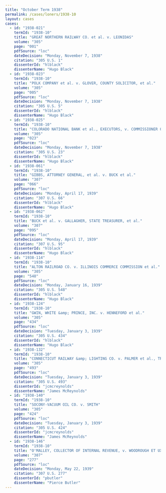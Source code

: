 ```yaml
---
title: "October Term 1938"
permalink: /cases/loners/1938-10
layout: cases
cases:
  - id: "1938-021"
    termId: "1938-10"
    title: "GREAT NORTHERN RAILWAY CO. et al. v. LEONIDAS"
    volume: "305"
    page: "001"
    pdfSource: "loc"
    dateDecision: "Monday, November 7, 1938"
    citation: "305 U.S. 1"
    dissenterId: "hlblack"
    dissenterName: "Hugo Black"
  - id: "1938-023"
    termId: "1938-10"
    title: "POLK COMPANY et al. v. GLOVER, COUNTY SOLICITOR, et al."
    volume: "305"
    page: "005"
    pdfSource: "loc"
    dateDecision: "Monday, November 7, 1938"
    citation: "305 U.S. 5"
    dissenterId: "hlblack"
    dissenterName: "Hugo Black"
  - id: "1938-025"
    termId: "1938-10"
    title: "COLORADO NATIONAL BANK et al., EXECUTORS, v. COMMISSIONER OF INTERNAL REVENUE"
    volume: "305"
    page: "023"
    pdfSource: "loc"
    dateDecision: "Monday, November 7, 1938"
    citation: "305 U.S. 23"
    dissenterId: "hlblack"
    dissenterName: "Hugo Black"
  - id: "1938-061"
    termId: "1938-10"
    title: "GIBBS, ATTORNEY GENERAL, et al. v. BUCK et al."
    volume: "307"
    page: "066"
    pdfSource: "loc"
    dateDecision: "Monday, April 17, 1939"
    citation: "307 U.S. 66"
    dissenterId: "hlblack"
    dissenterName: "Hugo Black"
  - id: "1938-062"
    termId: "1938-10"
    title: "BUCK et al. v. GALLAGHER, STATE TREASURER, et al."
    volume: "307"
    page: "095"
    pdfSource: "loc"
    dateDecision: "Monday, April 17, 1939"
    citation: "307 U.S. 95"
    dissenterId: "hlblack"
    dissenterName: "Hugo Black"
  - id: "1938-114"
    termId: "1938-10"
    title: "ALTON RAILROAD CO. v. ILLINOIS COMMERCE COMMISSION et al."
    volume: "305"
    page: "548"
    pdfSource: "loc"
    dateDecision: "Monday, January 16, 1939"
    citation: "305 U.S. 548"
    dissenterId: "hlblack"
    dissenterName: "Hugo Black"
  - id: "1938-124"
    termId: "1938-10"
    title: "GWIN, WHITE &amp; PRINCE, INC. v. HENNEFORD et al."
    volume: "305"
    page: "434"
    pdfSource: "loc"
    dateDecision: "Tuesday, January 3, 1939"
    citation: "305 U.S. 434"
    dissenterId: "hlblack"
    dissenterName: "Hugo Black"
  - id: "1938-132"
    termId: "1938-10"
    title: "CONNECTICUT RAILWAY &amp; LIGHTING CO. v. PALMER et al., TRUSTEE"
    volume: "305"
    page: "493"
    pdfSource: "loc"
    dateDecision: "Tuesday, January 3, 1939"
    citation: "305 U.S. 493"
    dissenterId: "jcmcreynolds"
    dissenterName: "James McReynolds"
  - id: "1938-140"
    termId: "1938-10"
    title: "SOCONY-VACUUM OIL CO. v. SMITH"
    volume: "305"
    page: "424"
    pdfSource: "loc"
    dateDecision: "Tuesday, January 3, 1939"
    citation: "305 U.S. 424"
    dissenterId: "jcmcreynolds"
    dissenterName: "James McReynolds"
  - id: "1938-146"
    termId: "1938-10"
    title: "O'MALLEY, COLLECTOR OF INTERNAL REVENUE, v. WOODROUGH ET UX."
    volume: "307"
    page: "277"
    pdfSource: "loc"
    dateDecision: "Monday, May 22, 1939"
    citation: "307 U.S. 277"
    dissenterId: "pbutler"
    dissenterName: "Pierce Butler"
---
```

